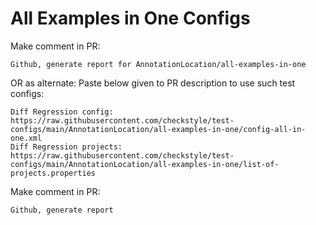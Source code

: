 # All Examples in One Configs
Make comment in PR:
```
Github, generate report for AnnotationLocation/all-examples-in-one
```
OR as alternate:
Paste below given to PR description to use such test configs:
```
Diff Regression config: https://raw.githubusercontent.com/checkstyle/test-configs/main/AnnotationLocation/all-examples-in-one/config-all-in-one.xml
Diff Regression projects: https://raw.githubusercontent.com/checkstyle/test-configs/main/AnnotationLocation/all-examples-in-one/list-of-projects.properties
```
Make comment in PR:
```
Github, generate report
```
